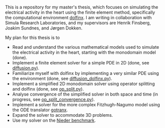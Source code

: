 This is a repository for my master's thesis, which focuses on simulating the electrical activity in the heart using the finite element method, specifically the computational environment [dolfinx](https://github.com/FEniCS/dolfinx). 
I am writing in collaboration with Simula Research Laboratories, and my supervisors are Henrik Finsberg, Joakim Sundnes, and Jørgen Dokken.

My plan for this thesis is to
* Read and understand the various mathematical models used to simulate the electrical activity in the heart, starting with the monodomain model (done).
* Implement a finite element solver for a simple PDE in 2D (done, see [diffusion.py](diffusion/diffusion.py)).
* Familiarize myself with dolfinx by implementing a very similar PDE using the environment (done, see [diffusion_dolfinx.py](diffusion/diffusion_dolfinx.py)).
* Implement a simplified 2D monodomain solver using operator splitting and dolfinx (done, see [op_split.py](operator%splitting/op_split.ipynb)).
* Analyse convergence of the simplified solver in both space and time (in progress, see [op_split_convergence.py](operator%splitting/op_split_convergence.ipynb)).
* Implement a solver for the more complex Fitzhugh-Nagumo model using the ODE translator [gotranx](https://github.com/finsberg/gotranx).
* Expand the solver to accommodate 3D problems.
* Use my solver on the [Nieder benchmark](https://finsberg.github.io/fenics-beat/demos/niederer_benchmark.html).
